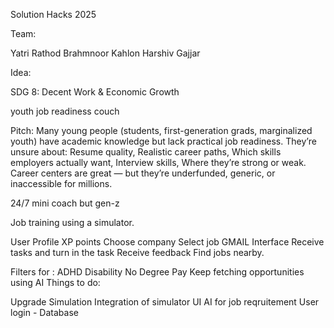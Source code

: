 Solution Hacks 2025

Team:

Yatri Rathod Brahmnoor Kahlon Harshiv Gajjar

Idea:

SDG 8: Decent Work & Economic Growth

youth job readiness couch

Pitch: Many young people (students, first-generation grads, marginalized youth) have academic knowledge but lack practical job readiness. They’re unsure about: Resume quality, Realistic career paths, Which skills employers actually want, Interview skills, Where they’re strong or weak. Career centers are great — but they’re underfunded, generic, or inaccessible for millions.

24/7 mini coach but gen-z

Job training using a simulator.

User Profile
XP points
Choose company
Select job
GMAIL Interface
Receive tasks and turn in the task
Receive feedback
Find jobs nearby.

Filters for :
ADHD
Disability
No Degree
Pay
Keep fetching opportunities using AI
Things to do:

Upgrade Simulation
Integration of simulator
UI
AI for job reqruitement
User login - Database

